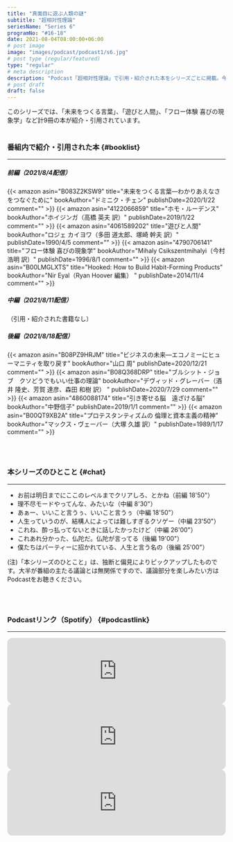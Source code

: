 ```yaml
---
title: "真面目に遊ぶ人類の謎"
subtitle: "超相対性理論"
seriesName: "Series 6"
programNo: "#16-18"
date: 2021-08-04T08:00:00+06:00
# post image
image: "images/podcast/podcast1/s6.jpg"
# post type (regular/featured)
type: "regular"
# meta description
description: "Podcast「超相対性理論」で引用・紹介された本をシリーズごとに掲載。今回のテーマは「真面目に遊ぶ人類の謎」です。"
# post draft
draft: false
---
```


このシリーズでは、「未来をつくる言葉」、「遊びと人間」、「フロー体験 喜びの現象学」など計9冊の本が紹介・引用されています。<br>
<br>

### 番組内で紹介・引用された本 {#booklist}
<hr>

##### 前編（2021/8/4配信）
{{< amazon asin="B083Z2KSW9" title="未来をつくる言葉―わかりあえなさをつなぐために" bookAuthor="ドミニク・チェン" publishDate=2020/1/22 comment="" >}}
{{< amazon asin="4122066859" title="ホモ・ルーデンス" bookAuthor="ホイジンガ（高橋 英夫 訳）" publishDate=2019/1/22 comment="" >}}
{{< amazon asin="4061589202" title="遊びと人間" bookAuthor="ロジェ カイヨワ（多田 道太郎、塚崎 幹夫 訳）" publishDate=1990/4/5 comment="" >}}
{{< amazon asin="4790706141" title="フロー体験 喜びの現象学" bookAuthor="Mihaly Csikszentmihalyi（今村 浩明 訳）" publishDate=1996/8/1 comment="" >}}
{{< amazon asin="B00LMGLXTS" title="Hooked: How to Build Habit-Forming Products" bookAuthor="Nir Eyal（Ryan Hoover 編集） " publishDate=2014/11/4 comment="" >}}
<br>

##### 中編（2021/8/11配信）
（引用・紹介された書籍なし）<br>

##### 後編（2021/8/18配信）
{{< amazon asin="B08PZ9HRJM" title="ビジネスの未来―エコノミーにヒューマニティを取り戻す" bookAuthor="山口 周" publishDate=2020/12/21 comment="" >}}
{{< amazon asin="B08Q368DRP" title="ブルシット・ジョブ　クソどうでもいい仕事の理論" bookAuthor="デヴィッド・グレーバー（酒井 隆史、芳賀 達彦、森田 和樹 訳） " publishDate=2020/7/29 comment="" >}}
{{< amazon asin="4860088174" title="引き寄せる脳　遠ざける脳" bookAuthor="中野信子" publishDate=2019/1/1 comment="" >}}
{{< amazon asin="B00QT9XB2A" title="プロテスタンティズムの 倫理と資本主義の精神" bookAuthor="マックス・ヴェーバー（大塚 久雄 訳）" publishDate=1989/1/17 comment="" >}}

<br>
<br>

### 本シリーズのひとこと {#chat}
<hr>

* お前は明日までにここのレベルまでクリアしろ、とかね（前編 18'50"）
* 理不尽モードやってんな、みたいな（中編 8'30"）
* あぁー、いいこと言うぅ、いいこと言うぅ（中編 18'50"）
* 人生っていうのが、結構人によっては難しすぎるクソゲー（中編 23'50"）
* これね、酔っ払ってないときに話したかったけど（中編 26'00"）
* これあれ分かった、仏陀だ。仏陀が言ってる（後編 19'00"）
* 僕たちはパーティーに招かれている、人生と言う名の（後編 25'00"）

(注)「本シリーズのひとこと」は、独断と偏見によりピックアップしたものです。大半が番組の主たる議論とは無関係ですので、議論部分を楽しみたい方はPodcastをお聴きください。

<br>
<br>

### Podcastリンク（Spotify） {#podcastlink}
<hr>

<iframe style="border-radius:12px" src="https://open.spotify.com/embed/episode/6L9yj87nqsDYhEk42rPA70?utm_source=generator" width="100%" height="152" frameBorder="0" allowfullscreen="" allow="autoplay; clipboard-write; encrypted-media; fullscreen; picture-in-picture"></iframe>
<iframe style="border-radius:12px" src="https://open.spotify.com/embed/episode/7IclL70xbKyTV2TqHPn7Sn?utm_source=generator" width="100%" height="152" frameBorder="0" allowfullscreen="" allow="autoplay; clipboard-write; encrypted-media; fullscreen; picture-in-picture"></iframe>
<iframe style="border-radius:12px" src="https://open.spotify.com/embed/episode/1erkuNJn9QiZvc5ubeE5V1?utm_source=generator" width="100%" height="152" frameBorder="0" allowfullscreen="" allow="autoplay; clipboard-write; encrypted-media; fullscreen; picture-in-picture"></iframe>

